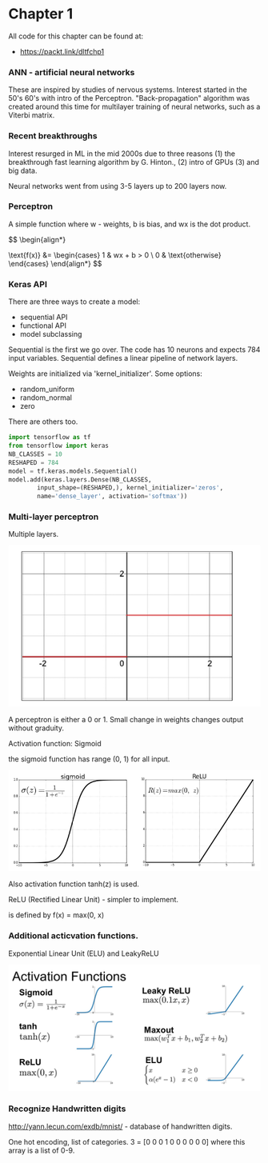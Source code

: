 # Chapter 1

All code for this chapter can be found at:
- https://packt.link/dltfchp1

### ANN - artificial neural networks

These are inspired by studies of nervous systems.
Interest started in the 50's 60's with intro of the Perceptron. "Back-propagation" algorithm was created around this time for multilayer training of neural networks, such as a Viterbi matrix.

### Recent breakthroughs

Interest resurged in ML in the mid 2000s due to three reasons (1) the breakthrough fast learning algorithm by G. Hinton., (2) intro of GPUs (3) and big data.

Neural networks went from using 3-5 layers up to 200 layers now.

### Perceptron

A simple function where w - weights, b is bias, and wx is the dot product.

$$
\begin{align*}

\text{f(x)} &=
\begin{cases}
1 & wx + b > 0 \\
0 & \text{otherwise}
\end{cases}
\end{align*}
$$


### Keras API


There are three ways to create a model:
- sequential API
- functional API
- model subclassing

Sequential is the first we go over.
The code has 10 neurons and expects 784 input variables.
Sequential defines a linear pipeline of network layers.

Weights are initialized via 'kernel_initializer'. 
Some options:
- random_uniform
- random_normal
- zero

There are others too.


```python
import tensorflow as tf
from tensorflow import keras
NB_CLASSES = 10
RESHAPED = 784
model = tf.keras.models.Sequential()
model.add(keras.layers.Dense(NB_CLASSES, 
        input_shape=(RESHAPED,), kernel_initializer='zeros',
        name='dense_layer', activation='softmax'))

```


### Multi-layer perceptron

Multiple layers.

![Alt text](image.png)

A perceptron is either a 0 or 1. Small change in weights changes output without graduity.


Activation function: Sigmoid

the sigmoid function has range (0, 1) for all input.

![Alt text](image-2.png)

Also activation function tanh(z) is used. 

ReLU (Rectified Linear Unit) -  simpler to implement. 

is defined by f(x) = max(0, x)

### Additional acticvation functions.

Exponential Linear Unit (ELU) and LeakyReLU

![Alt text](image-3.png)

### Recognize Handwritten digits

http://yann.lecun.com/exdb/mnist/ - database of handwritten digits.


One hot encoding, list of categories.
3 = [0 0 0 1 0 0 0 0 0 0]
where this array is a list of 0-9.

